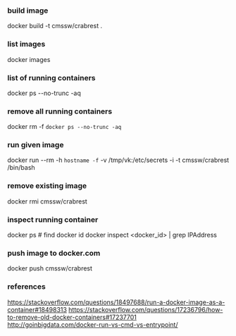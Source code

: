 

### build image
docker build -t cmssw/crabrest .

### list images
docker images

### list of running containers
docker ps --no-trunc -aq

### remove all running containers
docker rm -f `docker ps --no-trunc -aq`

### run given image
docker run --rm -h `hostname -f` -v /tmp/vk:/etc/secrets -i -t cmssw/crabrest /bin/bash

### remove existing image
docker rmi cmssw/crabrest

### inspect running container
docker ps # find docker id
docker inspect <docker_id> | grep IPAddress

### push image to docker.com
docker push cmssw/crabrest

### references
https://stackoverflow.com/questions/18497688/run-a-docker-image-as-a-container#18498313
https://stackoverflow.com/questions/17236796/how-to-remove-old-docker-containers#17237701
http://goinbigdata.com/docker-run-vs-cmd-vs-entrypoint/

